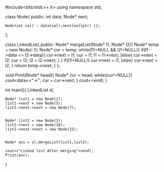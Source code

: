 #include<bits/stdc++.h>
using namespace std;
 
class Node{
public:
    int data;
    Node* next;

    Node(int val) : data(val),next(nullptr) {};
};

class LinkedList{
public:
    Node* mergeList(Node* l1, Node* l2){
        Node* temp = new Node(-1);
        Node* cur = temp;
        while(l1!=NULL && l2!=NULL){
            if(l1->data <= l2->data){
                cur->next = l1;
                cur = l1;
                l1 = l1->next;
            }else{
                cur->next = l2;
                cur = l2;
                l2 = l2->next;
            }
        }
        if(l1!=NULL){
            cur->next = l1;
        }else{
            cur->next = l2;
        }
        return temp->next;
    }
};

void Print(Node* head){
    Node* cur = head;
    while(cur!=NULL){
        cout<<cur->data<<"->";
        cur = cur->next;
    }
    cout<<endl;
}

int main(){
    LinkedList sl;

    Node* list1 = new Node(2);
    list1->next = new Node(5);
    list1->next->next = new Node(7);
    

    Node* list2 = new Node(3);
    list2->next = new Node(10);
    list2->next->next = new Node(15);


    Node* ans = sl.mergeList(list1,list2);

    cout<<"Linked list After merging"<<endl;
    Print(ans);
}

